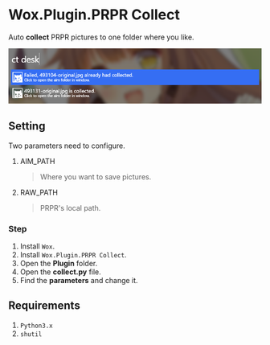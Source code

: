 # Wox.Plugin.PRPR Collect

Auto **collect** PRPR pictures to one folder where you like.

![screenshots](/Images/screenshots.png)

## Setting

Two parameters need to configure.

1. AIM_PATH

    > Where you want to save pictures.

1. RAW_PATH

    > PRPR's local path.

### Step

1. Install `Wox`.
1. Install `Wox.Plugin.PRPR Collect`.
1. Open the **Plugin** folder.
1. Open the **collect.py** file.
1. Find the **parameters** and change it.

## Requirements

1. `Python3.x`
2. `shutil`
